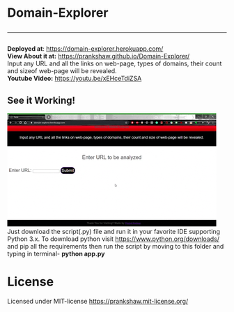# Domain-Explorer<hr>
<strong>Deployed at</strong>: https://domain-explorer.herokuapp.com/<br>
<strong> View About it at:</strong> https://prankshaw.github.io/Domain-Explorer/<br>
Input any URL and all the links on web-page, types of domains, their count and sizeof web-page will be revealed.<br>
<strong>Youtube Video:</strong> https://youtu.be/xEHceTdiZSA
## See it Working!
![Gif1](domainexplorer.gif)
<br>Just download the script(.py) file and run it in your favorite IDE supporting Python 3.x. To download python visit https://www.python.org/downloads/ and pip all the requirements then run the script by moving to this folder and typing in terminal- <strong>python app.py</strong>
# License
Licensed under MIT-license
https://prankshaw.mit-license.org/


